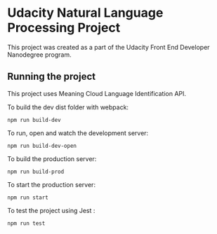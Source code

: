 # Udacity Natural Language Processing Project
This project was created as a part of the Udacity Front End Developer Nanodegree program.

## Running the project
This project uses Meaning Cloud Language Identification API.

To build the dev dist folder with webpack:
```
npm run build-dev
```

To run, open and watch the development server:
```
npm run build-dev-open
```

To build the production server:
```
npm run build-prod
```

To start the production server:
```
npm run start
```

To test the project using Jest :
```
npm run test
```
